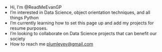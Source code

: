 - Hi, I’m @ReadMeEvanGP
- I’m interested in Data Science, object orientation techniques, and all things Python
- I’m currently learning how to set this page up and add my projects for resume purposes.
- I’m looking to collaborate on Data Science projects that can benefit our society
- How to reach me plumleyev@gmail.com

<!---
ReadMeEvanGP/ReadMeEvanGP is a ✨ special ✨ repository because its `README.md` (this file) appears on your GitHub profile.
You can click the Preview link to take a look at your changes.
--->
